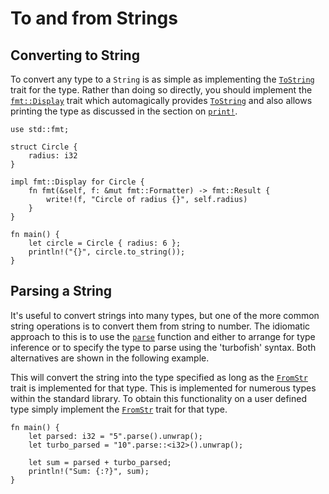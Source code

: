 # To and from Strings

## Converting to String

To convert any type to a `String` is as simple as implementing the [`ToString`]
trait for the type. Rather than doing so directly, you should implement the
[`fmt::Display`][Display] trait which automagically provides [`ToString`] and
also allows printing the type as discussed in the section on [`print!`][print].

```rust,editable
use std::fmt;

struct Circle {
    radius: i32
}

impl fmt::Display for Circle {
    fn fmt(&self, f: &mut fmt::Formatter) -> fmt::Result {
        write!(f, "Circle of radius {}", self.radius)
    }
}

fn main() {
    let circle = Circle { radius: 6 };
    println!("{}", circle.to_string());
}
```

## Parsing a String

It's useful to convert strings into many types, but one of the more common string
operations is to convert them from string to number. The idiomatic approach to
this is to use the [`parse`] function and either to arrange for type inference or
to specify the type to parse using the 'turbofish' syntax. Both alternatives are
shown in the following example.

This will convert the string into the type specified as long as the [`FromStr`]
trait is implemented for that type. This is implemented for numerous types
within the standard library. To obtain this functionality on a user defined type
simply implement the [`FromStr`] trait for that type.

```rust,editable
fn main() {
    let parsed: i32 = "5".parse().unwrap();
    let turbo_parsed = "10".parse::<i32>().unwrap();

    let sum = parsed + turbo_parsed;
    println!("Sum: {:?}", sum);
}
```

[`ToString`]: https://doc.rust-lang.org/std/string/trait.ToString.html
[Display]: https://doc.rust-lang.org/std/fmt/trait.Display.html
[print]: ../hello/print.md
[`parse`]: https://doc.rust-lang.org/std/primitive.str.html#method.parse
[`FromStr`]: https://doc.rust-lang.org/std/str/trait.FromStr.html
